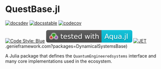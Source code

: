 # QuestBase.jl

[![docsdev](https://img.shields.io/badge/docs-dev-lightblue.svg)](https://quantumengineeredsystems.github.io/QuestBase/dev
)
[![docsstable](https://img.shields.io/badge/docs-stable-blue.svg)](https://quantumengineeredsystems.github.io/QuestBase/stable
)
[![codecov](https://codecov.io/gh/QuantumEngineeredSystems/QuestBase/branch/main/graph/badge.svg)](https://codecov.io/gh/QuantumEngineeredSystems/QuestBase.jl)

[![Code Style: Blue](https://img.shields.io/badge/code%20style-blue-4495d1.svg)](https://github.com/invenia/BlueStyle)
[![Aqua QA](https://raw.githubusercontent.com/JuliaTesting/Aqua.jl/master/badge.svg)](https://github.com/JuliaTesting/Aqua.jl)
[![JET](https://img.shields.io/badge/%E2%9C%88%EF%B8%8F%20tested%20with%20-%20JET.jl%20-%20red)](https://github.com/aviatesk/JET.jl)
.genieframework.com?packages=DynamicalSystemsBase)

A Julia package that defines the `QuantumEngineeredsystems` interface and many core implementations used in the ecosystem.
